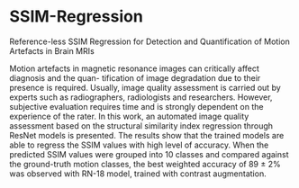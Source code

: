 # SSIM-Regression
Reference-less SSIM Regression for Detection and Quantification of Motion Artefacts in Brain MRIs

Motion artefacts in magnetic resonance images can critically affect diagnosis and the quan-
tification of image degradation due to their presence is required. Usually, image quality
assessment is carried out by experts such as radiographers, radiologists and researchers.
However, subjective evaluation requires time and is strongly dependent on the experience
of the rater. In this work, an automated image quality assessment based on the structural
similarity index regression through ResNet models is presented. The results show that the
trained models are able to regress the SSIM values with high level of accuracy. When the
predicted SSIM values were grouped into 10 classes and compared against the ground-truth
motion classes, the best weighted accuracy of 89 ± 2% was observed with RN-18 model,
trained with contrast augmentation.

